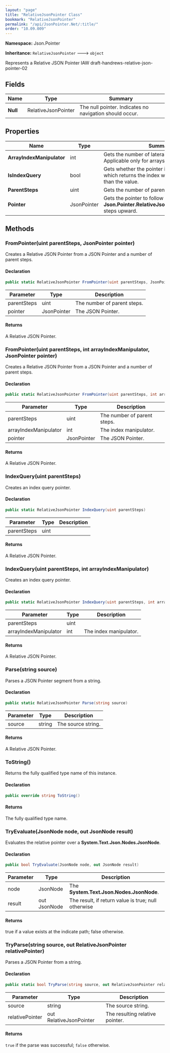 ```yaml
---
layout: "page"
title: "RelativeJsonPointer Class"
bookmark: "RelativeJsonPointer"
permalink: "/api/JsonPointer.Net/:title/"
order: "10.09.009"
---
```

**Namespace:** Json.Pointer

**Inheritance:**
`RelativeJsonPointer`
 🡒 
`object`

Represents a Relative JSON Pointer IAW draft-handrews-relative-json-pointer-02

## Fields

| Name | Type | Summary |
|---|---|---|
| **Null** | RelativeJsonPointer | The null pointer.  Indicates no navigation should occur. |

## Properties

| Name | Type | Summary |
|---|---|---|
| **ArrayIndexManipulator** | int | Gets the number of lateral steps to take.  Applicable only for arrays. |
| **IsIndexQuery** | bool | Gets whether the pointer is an index query, which returns the index within the parent rather than the value. |
| **ParentSteps** | uint | Gets the number of parent (root) steps to take. |
| **Pointer** | JsonPointer | Gets the pointer to follow after taking **Json.Pointer.RelativeJsonPointer.ParentSteps** steps upward. |

## Methods

### FromPointer(uint parentSteps, JsonPointer pointer)

Creates a Relative JSON Pointer from a JSON Pointer and a number of parent steps.

#### Declaration

```c#
public static RelativeJsonPointer FromPointer(uint parentSteps, JsonPointer pointer)
```

| Parameter | Type | Description |
|---|---|---|
| parentSteps | uint | The number of parent steps. |
| pointer | JsonPointer | The JSON Pointer. |


#### Returns

A Relative JSON Pointer.

### FromPointer(uint parentSteps, int arrayIndexManipulator, JsonPointer pointer)

Creates a Relative JSON Pointer from a JSON Pointer and a number of parent steps.

#### Declaration

```c#
public static RelativeJsonPointer FromPointer(uint parentSteps, int arrayIndexManipulator, JsonPointer pointer)
```

| Parameter | Type | Description |
|---|---|---|
| parentSteps | uint | The number of parent steps. |
| arrayIndexManipulator | int | The index manipulator. |
| pointer | JsonPointer | The JSON Pointer. |


#### Returns

A Relative JSON Pointer.

### IndexQuery(uint parentSteps)

Creates an index query pointer.

#### Declaration

```c#
public static RelativeJsonPointer IndexQuery(uint parentSteps)
```

| Parameter | Type | Description |
|---|---|---|
| parentSteps | uint |  |


#### Returns

A Relative JSON Pointer.

### IndexQuery(uint parentSteps, int arrayIndexManipulator)

Creates an index query pointer.

#### Declaration

```c#
public static RelativeJsonPointer IndexQuery(uint parentSteps, int arrayIndexManipulator)
```

| Parameter | Type | Description |
|---|---|---|
| parentSteps | uint |  |
| arrayIndexManipulator | int | The index manipulator. |


#### Returns

A Relative JSON Pointer.

### Parse(string source)

Parses a JSON Pointer segment from a string.

#### Declaration

```c#
public static RelativeJsonPointer Parse(string source)
```

| Parameter | Type | Description |
|---|---|---|
| source | string | The source string. |


#### Returns

A Relative JSON Pointer.

### ToString()

Returns the fully qualified type name of this instance.

#### Declaration

```c#
public override string ToString()
```


#### Returns

The fully qualified type name.

### TryEvaluate(JsonNode node, out JsonNode result)

Evaluates the relative pointer over a **System.Text.Json.Nodes.JsonNode**.

#### Declaration

```c#
public bool TryEvaluate(JsonNode node, out JsonNode result)
```

| Parameter | Type | Description |
|---|---|---|
| node | JsonNode | The **System.Text.Json.Nodes.JsonNode**. |
| result | out JsonNode | The result, if return value is true; null otherwise |


#### Returns

true if a value exists at the indicate path; false otherwise.

### TryParse(string source, out RelativeJsonPointer relativePointer)

Parses a JSON Pointer from a string.

#### Declaration

```c#
public static bool TryParse(string source, out RelativeJsonPointer relativePointer)
```

| Parameter | Type | Description |
|---|---|---|
| source | string | The source string. |
| relativePointer | out RelativeJsonPointer | The resulting relative pointer. |


#### Returns

`true` if the parse was successful; `false` otherwise.

